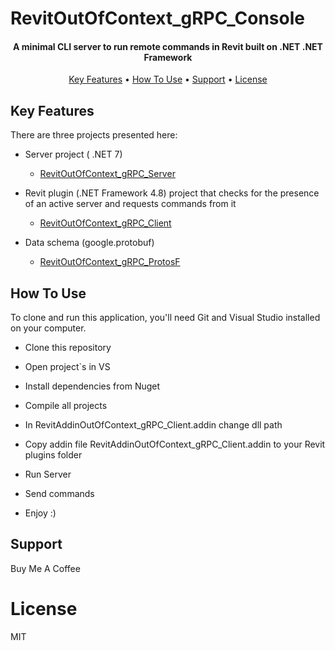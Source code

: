 # RevitOutOfContext_gRPC_Console
<h4 align="center">A minimal CLI server to run remote commands in Revit built on .NET .NET Framework</h4>

<p align="center">
  <a href="#key-features">Key Features</a> •
  <a href="#how-to-use">How To Use</a> •
  <a href="#related">Support</a> •
  <a href="#license">License</a>
</p>

## Key Features
There are three projects presented here:
* Server project ( .NET 7) 
  - [RevitOutOfContext_gRPC_Server](RevitOutOfContext_gRPC_Server/GrpcServerConsole) 

* Revit plugin (.NET Framework 4.8) project that checks 
for the presence of an active server and requests commands from it
  - [RevitOutOfContext_gRPC_Client](RevitOutOfContext_gRPC_Client/RevitAddinOutOfContext_gRPC_Client)

* Data schema (google.protobuf)
  - [RevitOutOfContext_gRPC_ProtosF](RevitOutOfContext_gRPC_Protos/RevitOutOfContext_gRPC_ProtosF)

## How To Use
To clone and run this application, you'll need Git and Visual Studio installed on your computer.

* Clone this repository

* Open project`s in VS

* Install dependencies from Nuget

* Compile all projects 

* In RevitAddinOutOfContext_gRPC_Client.addin change dll path 
 
* Copy addin file RevitAddinOutOfContext_gRPC_Client.addin to your Revit plugins folder 

* Run Server

* Send commands 

* Enjoy :)

## Support
Buy Me A Coffee

# License
MIT
